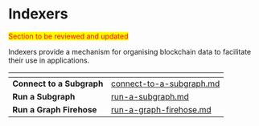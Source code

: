 # Indexers

<mark style="color:red;">Section to be reviewed and updated</mark>

Indexers provide a mechanism for organising blockchain data to facilitate their use in applications.&#x20;

<table data-card-size="large" data-view="cards"><thead><tr><th></th><th data-hidden data-card-target data-type="content-ref"></th></tr></thead><tbody><tr><td><strong>Connect to a Subgraph</strong></td><td><a href="connect-to-a-subgraph.md">connect-to-a-subgraph.md</a></td></tr><tr><td><strong>Run a Subgraph</strong></td><td><a href="run-a-subgraph.md">run-a-subgraph.md</a></td></tr><tr><td><strong>Run a Graph Firehose</strong></td><td><a href="run-a-graph-firehose.md">run-a-graph-firehose.md</a></td></tr></tbody></table>
